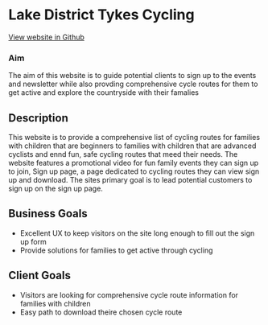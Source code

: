 # Lake District Tykes Cycling

[View website in Github](url)

### Aim
The aim of this website is to guide potential clients to sign up to the events and newsletter while also provding comprehensive cycle routes for them to get active and explore the countryside with their famalies

## Description
This website is to provide a comprehensive list of cycling routes for families with children that are beginners to families with children that are advanced cyclists and ennd fun, safe cycling routes that meed their needs. The website features a promotional video for fun family events they can sign up to join, Sign up page, a page dedicated to cycling routes they can view sign up and download. The sites primary goal is to lead potential customers to sign up on the sign up page.

## Business Goals
* Excellent UX to keep visitors on the site long enough to fill out the sign up form
* Provide solutions for families to get active through cycling
## Client Goals
* Visitors are looking for comprehensive cycle route information for families with children
* Easy path to download theire chosen cycle route
